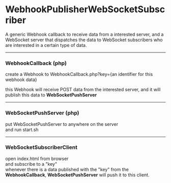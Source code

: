 # WebhookPublisherWebSocketSubscriber
A generic Webhook callback to receive data from a interested server, and a WebSocket server that dispatches the data to WebSocket subscribers who are interested in a certain type of data.

---

### WebhookCallback (php)
create a Webhook to WebhookCallback.php?key={an identifier for this webhook data}

this Webhook will receive POST data from the interested server, and it will publish this data to **WebSocketPushServer**

---
### WebSocketPushServer (php)

put WebSocketPushServer to anywhere on the server  
and run start.sh

---

### WebSocketSubscriberClient
open index.html from browser  
and subscribe to a "key"  
whenever there is a data published with the "key" from the **WebhookCallback**, **WebSocketPushServer** will push it to this client.
